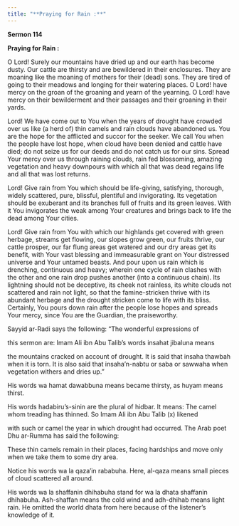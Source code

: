 ```yaml
---
title: "**Praying for Rain :**" 
---
```

**Sermon 114**

**Praying for Rain :**

O Lord\! Surely our mountains have dried up and our earth has become dusty\. Our cattle are thirsty and are bewildered in their enclosures\. They are moaning like the moaning of mothers for their \(dead\) sons\. They are tired of going to their meadows and longing for their watering places\. O Lord\! have mercy on the groan of the groaning and yearn of the yearning\. O Lord\! have mercy on their bewilderment and their passages and their groaning in their yards\.

Lord\! We have come out to You when the years of drought have crowded over us like \(a herd of\) thin camels and rain clouds have abandoned us\. You are the hope for the afflicted and succor for the seeker\. We call You when the people have lost hope, when cloud have been denied and cattle have died; do not seize us for our deeds and do not catch us for our sins\. Spread Your mercy over us through raining clouds, rain fed blossoming, amazing vegetation and heavy downpours with which all that was dead regains life and all that was lost returns\.

Lord\! Give rain from You which should be life\-giving, satisfying, thorough, widely scattered, pure, blissful, plentiful and invigorating\. Its vegetation should be exuberant and its branches full of fruits and its green leaves\. With it You invigorates the weak among Your creatures and brings back to life the dead among Your cities\.

Lord\! Give rain from You with which our highlands get covered with green herbage, streams get flowing, our slopes grow green, our fruits thrive, our cattle prosper, our far flung areas get watered and our dry areas get its benefit, with Your vast blessing and immeasurable grant on Your distressed universe and Your untamed beasts\. And pour upon us rain which is drenching, continuous and heavy; wherein one cycle of rain clashes with the other and one rain drop pushes another \(into a continuous chain\)\. Its lightning should not be deceptive, its cheek not rainless, its white clouds not scattered and rain not light, so that the famine\-stricken thrive with its abundant herbage and the drought stricken come to life with its bliss\. Certainly, You pours down rain after the people lose hopes and spreads Your mercy, since You are the Guardian, the praiseworthy\.

Sayyid ar\-Radi says the following: “The wonderful expressions of

this sermon are: Imam Ali ibn Abu Talib’s words insahat jibaluna means

<a id="page517"></a>the mountains cracked on account of drought\. It is said that insaha thawbah when it is torn\. It is also said that insaha’n\-nabtu or saba or sawwaha when vegetation withers and dries up\.”

His words wa hamat dawabbuna means became thirsty, as huyam means thirst\.

His words hadabiru’s\-sinin are the plural of hidbar\. It means: The camel whom treading has thinned\. So Imam Ali ibn Abu Talib \(x\) likened

with such or camel the year in which drought had occurred\. The Arab poet Dhu ar\-Rumma has said the following:

These thin camels remain in their places, facing hardships and move only when we take them to some dry area\.

Notice his words wa la qaza’in rababuha\. Here, al\-qaza means small pieces of cloud scattered all around\.

His words wa la shaffanin dhihabuha stand for wa la dhata shaffanin dhihabuha\. Ash\-shaffan means the cold wind and adh\-dhihab means light rain\. He omitted the world dhata from here because of the listener’s knowledge of it\.

